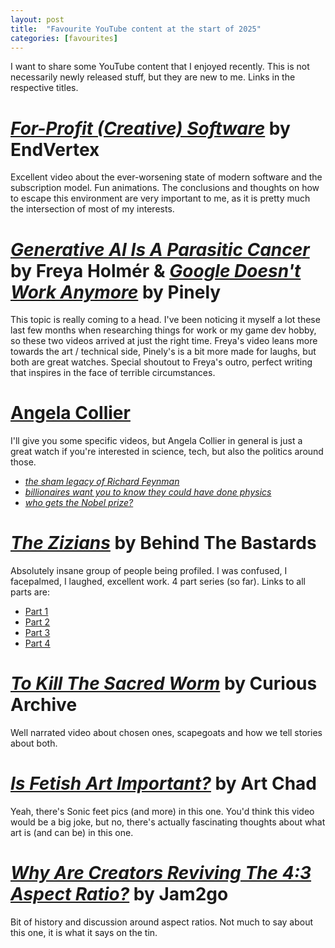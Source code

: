 ```yaml
---
layout: post
title:  "Favourite YouTube content at the start of 2025"
categories: [favourites]
---
```

I want to share some YouTube content that I enjoyed recently. This is not necessarily newly released stuff, but they are new to me.
Links in the respective titles.

<!--more-->

# [*For-Profit (Creative) Software*](https://youtu.be/I4mdMMu-3fc?si=zBJvrlJrSNPX7cKd) by EndVertex

Excellent video about the ever-worsening state of modern software and the subscription model. Fun animations.
The conclusions and thoughts on how to escape this environment are very important to me, as it is pretty much the intersection of most of my interests.

# [*Generative AI Is A Parasitic Cancer*](https://youtu.be/-opBifFfsMY?si=mBFu2-lStJSEb2Qy) by Freya Holmér & [*Google Doesn't Work Anymore*](https://www.youtube.com/watch?v=no_oAmo5hIQ) by Pinely

This topic is really coming to a head. I've been noticing it myself a lot these last few months when researching things for work or my game dev hobby,
so these two videos arrived at just the right time. Freya's video leans more towards the art / technical side, Pinely's is a bit more made for laughs,
but both are great watches. Special shoutout to Freya's outro, perfect writing that inspires in the face of terrible circumstances.

# [Angela Collier](https://www.youtube.com/@acollierastro/videos)

I'll give you some specific videos, but Angela Collier in general is just a great watch if you're interested in science, tech, but also the politics around those.

- [*the sham legacy of Richard Feynman*](https://youtu.be/TwKpj2ISQAc?si=76aw4JCBmZe9o9S9)
- [*billionaires want you to know they could have done physics*](https://youtu.be/GmJI6qIqURA?si=UrWtrsDl_Tg36R0V)
- [*who gets the Nobel prize?*](https://youtu.be/zS7sJJB7BUI?si=-9dlnqnPdjgMYUc1)

# [*The Zizians*](https://youtu.be/9mJAerUL-7w?si=sQWsITC-oNahHpWr) by Behind The Bastards

Absolutely insane group of people being profiled. I was confused, I facepalmed, I laughed, excellent work.
4 part series (so far). Links to all parts are:
- [Part 1](https://youtu.be/9mJAerUL-7w?si=_qS8EAOD4UesT9hk)
- [Part 2](https://youtu.be/-IqARk6Fru4?si=r0BWHJPcdvsscmOa)
- [Part 3](https://youtu.be/AWy5YGWHaNA?si=rkRvbQukxhuv0Q-O)
- [Part 4](https://youtu.be/OogotniaUXI?si=4JX7j7M81KiODkPs)

# [*To Kill The Sacred Worm*](https://youtu.be/6a8sARDI4VI?si=lA59udORIVP8HKTX) by Curious Archive

Well narrated video about chosen ones, scapegoats and how we tell stories about both.

# [*Is Fetish Art Important?*](https://youtu.be/AbRozm2Q-i8?si=UwdX7S-FmXyxdkiB) by Art Chad

Yeah, there's Sonic feet pics (and more) in this one. You'd think this video would be a big joke, but no, there's actually fascinating thoughts about
what art is (and can be) in this one.

# [*Why Are Creators Reviving The 4:3 Aspect Ratio?*](https://youtu.be/GBTc7eZ-Pyc?si=EXoS87uhuxVTdnyL) by Jam2go

Bit of history and discussion around aspect ratios. Not much to say about this one, it is what it says on the tin.
